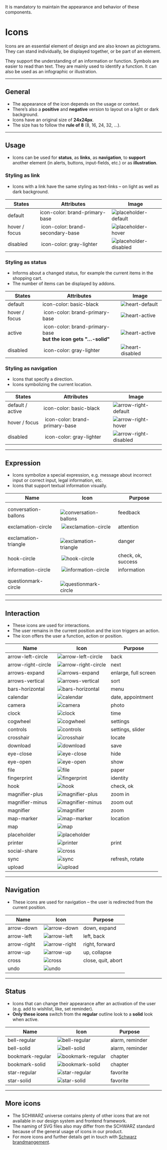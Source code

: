 <AlertWarning alertHeadline="Not modifiable">
It is mandatory to maintain the appearance and behavior of these components.
</AlertWarning>

# Icons

Icons are  an essential element of design and are also known as pictograms. They can stand individually, be displayed together, or be part of an element.

They support the understanding of an information or function. Symbols are easier to read than text. They are mainly used to identify a function. It can also be used as an infographic or illustration.

---

## General

- The appearance of the icon depends on the usage or context.
- There’s also a **positive** and **negative** version to layout on a light or dark background.
- Icons have an original size of **24x24px**.
- The size has to follow the **rule of 8** (8, 16, 24, 32, …).

---

## Usage

- Icons can be used for **status**, as **links**, as **navigation**,  to **support** another element (in alerts, buttons, input-fields, etc.) or as  **illustration**.

### Styling as link

- Icons with a link have the same styling as text-links – on light as well as dark background.

| States | Attributes | Image |
|---|---|---|
| default | icon-color: brand-primary-base | ![placeholder-default](assets/definition/link/placeholder-default@1x.png) |
| hover / focus | icon-color: brand-secondary-base | ![placeholder-hover](assets/definition/link/placeholder-hover@1x.png) |
| disabled | icon-color: gray-lighter | ![placeholder-disabled](assets/definition/link/placeholder-disabled@1x.png) |

### Styling as status

- Informs about a changed status, for example the current items in the shopping cart.
- The number of items can be displayed by addons.

| States | Attributes | Image |
|---|---|---|
| default | icon-color: basic-black  | ![heart-default](assets/definition/status/heart-default@1x.png) |
| hover / focus | icon-color: brand-primary-base | ![heart-active](assets/definition/status/heart-hover@1x.png) |
| active | icon-color: brand-primary-base<br>**but the icon gets "…-solid"** | ![heart-active](assets/definition/status/heart-active@1x.png) |
| disabled | icon-color: gray-lighter | ![heart-disabled](assets/definition/status/heart-disabled@1x.png) |

### Styling as navigation

- Icons that specify a direction.
- Icons symbolizing the current location.

| States | Attributes | Image |
|---|---|---|
| default / active | icon-color: basic-black  | ![arrow-right-default](assets/definition/navigation/arrow-right-default@1x.png) |
| hover / focus | icon-color: brand-primary-base | ![arrow-right-hover](assets/definition/navigation/arrow-right-hover@1x.png) |
| disabled | icon-color: gray-lighter | ![arrow-right-disabled](assets/definition/navigation/arrow-right-disabled@1x.png) |

---

## Expression

- Icons symbolize a special expression, e.g. message about incorrect input or correct input, legal information, etc.
- Icons that support textual information visually.

| Name | Icon | Purpose |
|---|---|---|
| conversation-ballons | ![conversation-ballons](assets/expression/conversation-ballons@1x.png) | feedback |
| exclamation-circle | ![exclamation-circle](assets/expression/exclamation-circle@1x.png) | attention |
| exclamation-triangle | ![exclamation-triangle](assets/expression/exclamation-triangle@1x.png) | danger |
| hook-circle | ![hook-circle](assets/expression/hook-circle@1x.png) | check, ok, success |
| information-circle | ![information-circle](assets/expression/information-circle@1x.png) | information |
| questionmark-circle | ![questionmark-circle](assets/expression/questionmark-circle@1x.png) |   |

---

## Interaction

- These icons are used for interactions.
- The user remains in the current position and the icon triggers an action.
- The icon offers the user a function, action or position.

| Name | Icon | Purpose |
|---|---|---|
| arrow-left-circle | ![arrow-left-circle](assets/interaction/arrow-left-circle@1x.png) | back |
| arrow-right-circle | ![arrow-right-circle](assets/interaction/arrow-right-circle@1x.png) | next |
| arrows-expand | ![arrows-expand](assets/interaction/arrows-expand@1x.png) | enlarge, full screen |
| arrows-vertical | ![arrows-vertical](assets/interaction/arrows-vertical@1x.png) | sort |
| bars-horizontal | ![bars-horizontal](assets/interaction/bars-horizontal@1x.png) | menu |
| calendar | ![calendar](assets/interaction/calendar@1x.png) | date, appointment |
| camera | ![camera](assets/interaction/camera@1x.png) | photo |
| clock | ![clock](assets/interaction/clock@1x.png) | time |
| cogwheel | ![cogwheel](assets/interaction/cogwheel@1x.png) | settings |
| controls | ![controls](assets/interaction/controls@1x.png) | settings, slider |
| crosshair | ![crosshair](assets/interaction/crosshair@1x.png) | locate |
| download | ![download](assets/interaction/download@1x.png) | save |
| eye-close | ![eye-close](assets/interaction/eye-close@1x.png) | hide |
| eye-open | ![eye-open](assets/interaction/eye-open@1x.png) | show |
| file | ![file](assets/interaction/file@1x.png) | paper |
| fingerprint | ![fingerprint](assets/interaction/fingerprint@1x.png) | identity |
| hook | ![hook](assets/interaction/hook@1x.png) | check, ok |
| magnifier-plus | ![magnifier-plus](assets/interaction/magnifier-plus@1x.png) | zoom in |
| magnifier-minus | ![magnifier-minus](assets/interaction/magnifier-minus@1x.png) | zoom out |
| magnifier | ![magnifier](assets/interaction/magnifier@1x.png) | zoom |
| map-marker | ![map-marker](assets/interaction/map-marker@1x.png) | location |
| map | ![map](assets/interaction/map@1x.png) |  |
| placeholder | ![placeholder](assets/interaction/placeholder@1x.png) |  |
| printer | ![printer](assets/interaction/printer@1x.png) | print |
| social-share | ![cross](assets/interaction/social-share@1x.png) |  |
| sync | ![sync](assets/interaction/sync@1x.png) | refresh, rotate |
| upload | ![upload](assets/interaction/upload@1x.png) |  |

---

## Navigation

- These icons are used for navigation – the user is redirected from the current position.

| Name | Icon | Purpose |
|---|---|---|
| arrow-down | ![arrow-down](assets/navigation/arrow-down@1x.png) | down, expand |
| arrow-left | ![arrow-left](assets/navigation/arrow-left@1x.png) | left, back |
| arrow-right | ![arrow-right](assets/navigation/arrow-right@1x.png) | right, forward |
| arrow-up | ![arrow-up](assets/navigation/arrow-up@1x.png) | up, collapse |
| cross | ![cross](assets/navigation/cross@1x.png) | close, quit, abort |
| undo | ![undo](assets/navigation/undo@1x.png) |  |

---

## Status

- Icons that can change their appearance after an activation of the user (e.g. add to wishlist, like, set reminder).
- **Only these icons** switch from the **regular** outline look to a **solid** look when active.

| Name | Icon | Purpose |
|---|---|---|
| bell-regular | ![bell-regular](assets/status/bell-regular@1x.png) | alarm, reminder |
| bell-solid | ![bell-solid](assets/status/bell-solid@1x.png) | alarm, reminder |
| bookmark-regular | ![bookmark-regular](assets/status/bookmark-regular@1x.png) | chapter |
| bookmark-solid | ![bookmark-solid](assets/status/bookmark-solid@1x.png) | chapter |
| star-regular | ![star-regular](assets/status/star-regular@1x.png) | favorite |
| star-solid | ![star-solid](assets/status/star-solid@1x.png) | favorite |

---

## More icons

- The SCHWARZ universe contains plenty of other icons that are not available in our design system and frontend framework.
- The naming of SVG files also may differ from the SCHWARZ standard because of the general usage of icons in our product.
- For more icons and further details get in touch with [Schwarz brandmangement](mailto:brandmanagement@mail.schwarz).
